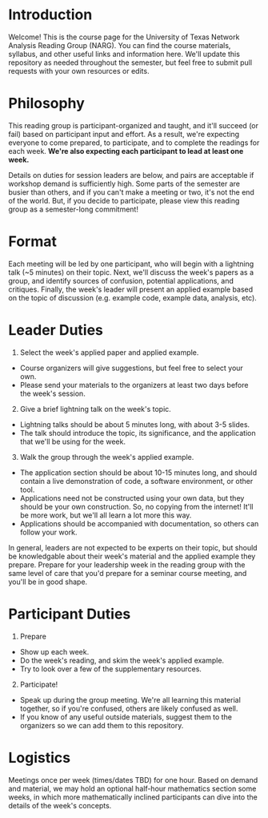 # Introduction

Welcome! This is the course page for the University of Texas Network Analysis Reading Group (NARG). You can find the course materials, syllabus, and other useful links and information here. We'll update this repository as needed throughout the semester, but feel free to submit pull requests with your own resources or edits.

# Philosophy
This reading group is participant-organized and taught, and it'll succeed (or fail) based on participant input and effort. As a result, we're expecting everyone to come prepared, to participate, and to complete the readings for each week. **We're also expecting each participant to lead at least one week.** 

Details on duties for session leaders are below, and pairs are acceptable if workshop demand is sufficiently high. Some parts of the semester are busier than others, and if you can't make a meeting or two, it's not the end of the world. But, if you decide to participate, please view this reading group as a semester-long commitment!

# Format
Each meeting will be led by one participant, who will begin with a lightning talk (~5 minutes) on their topic. Next, we'll discuss the week's papers as a group, and identify sources of confusion, potential applications, and critiques. Finally, the week's leader will present an applied example based on the topic of discussion (e.g. example code, example data, analysis, etc). 

# Leader Duties
1. Select the week's applied paper and applied example.
  * Course organizers will give suggestions, but feel free to select your own.
  * Please send your materials to the organizers at least two days before the week's session.
2. Give a brief lightning talk on the week's topic.
  * Lightning talks should be about 5 minutes long, with about 3-5 slides.
  * The talk should introduce the topic, its significance, and the application that we'll be using for the week.
3. Walk the group through the week's applied example.
  * The application section should be about 10-15 minutes long, and should contain a live demonstration of code, a software environment, or other tool.
  * Applications need not be constructed using your own data, but they should be your own construction. So, no copying from the internet! It'll be more work, but we'll all learn a lot more this way.
  * Applications should be accompanied with documentation, so others can follow your work.

In general, leaders are not expected to be experts on their topic, but should be knowledgable about their week's material and the applied example they prepare. Prepare for your leadership week in the reading group with the same level of care that you'd prepare for a seminar course meeting, and you'll be in good shape.
  
# Participant Duties
1. Prepare
  * Show up each week.
  * Do the week's reading, and skim the week's applied example.
  * Try to look over a few of the supplementary resources.
2. Participate!
  * Speak up during the group meeting. We're all learning this material together, so if you're confused, others are likely confused as well.
  * If you know of any useful outside materials, suggest them to the organizers so we can add them to this repository.
  
# Logistics
Meetings once per week (times/dates TBD) for one hour. Based on demand and material, we may hold an optional half-hour mathematics section some weeks, in which more mathematically inclined participants can dive into the details of the week's concepts.

